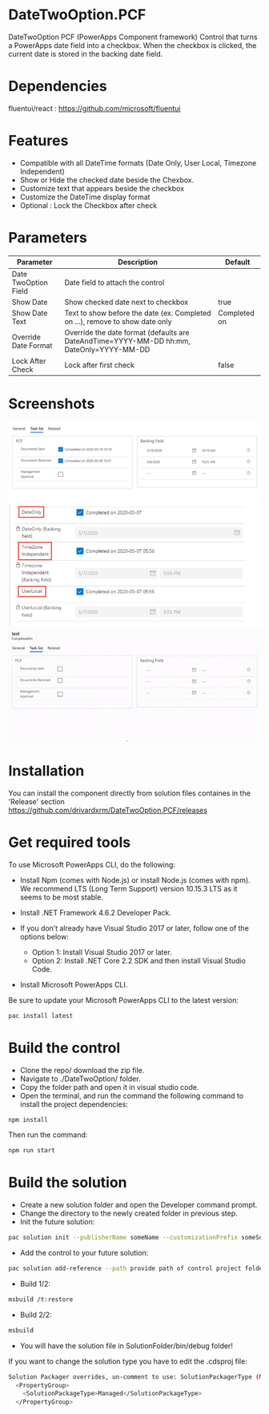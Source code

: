 # DateTwoOption.PCF
DateTwoOption PCF (PowerApps Component framework) Control that turns a PowerApps date field into a checkbox. When the checkbox is clicked, the current date is stored in the backing date field.

# Dependencies
fluentui/react : https://github.com/microsoft/fluentui

# Features
*	Compatible with all DateTime formats (Date Only, User Local, Timezone Independent)
*	Show or Hide the checked date beside the Chexbox.
*	Customize text that appears beside the checkbox
*	Customize the DateTime display format
*	Optional : Lock the Checkbox after check


# Parameters
| Parameter         | Description                                                                                  | Default     |
|-------------------|----------------------------------------------------------------------------------------------|----------   |
|Date TwoOption Field  | Date field to attach the control                                                          |             |
| Show Date    | Show checked date next to checkbox                                                                | true|
| Show Date Text   | Text to show before the date (ex. Completed on ...), remove to show date only                 | Completed on   |
| Override Date Format    | Override the date format (defaults are DateAndTime=YYYY-MM-DD hh:mm, DateOnly=YYYY-MM-DD  |      |
| Lock After Check   | Lock after first check                                                              |     false    |


# Screenshots
![alt text](https://github.com/drivardxrm/DateTwoOption.PCF/blob/master/datetwooption.png?raw=true)
![alt text](https://github.com/drivardxrm/DateTwoOption.PCF/blob/master/datetwooption-feature.png?raw=true)
![alt text](https://github.com/drivardxrm/DateTwoOption.PCF/blob/master/datetwooption.gif?raw=true)


# Installation
You can install the component directly from solution files containes in the 'Release' section
https://github.com/drivardxrm/DateTwoOption.PCF/releases

# Get required tools

To use Microsoft PowerApps CLI, do the following:

* Install Npm (comes with Node.js) or install Node.js (comes with npm). We recommend LTS (Long Term Support) version 10.15.3 LTS as it seems to be most stable.

* Install .NET Framework 4.6.2 Developer Pack.

* If you don’t already have Visual Studio 2017 or later, follow one of the options below:

  * Option 1: Install Visual Studio 2017 or later.
  * Option 2: Install .NET Core 2.2 SDK and then install Visual Studio Code.
* Install Microsoft PowerApps CLI.

Be sure to update your Microsoft PowerApps CLI to the latest version: 
```bash
pac install latest
```
# Build the control

* Clone the repo/ download the zip file.
* Navigate to ./DateTwoOption/ folder.
* Copy the folder path and open it in visual studio code.
* Open the terminal, and run the command the following command to install the project dependencies:
```bash
npm install
```
Then run the command:
```bash
npm run start
```
# Build the solution

* Create a new solution folder and open the Developer command prompt.
* Change the directory to the newly created folder in previous step.
* Init the future solution:
```bash
pac solution init --publisherName someName --customizationPrefix someSolutionPrefix
``` 
* Add the control to your future solution:
```bash
pac solution add-reference --path provide path of control project folder where the pcf.proj is available
``` 
* Build 1/2:
```bash
msbuild /t:restore
``` 
* Build 2/2:
```bash
msbuild
``` 
* You will have the solution file in SolutionFolder/bin/debug folder!

If you want to change the solution type you have to edit the .cdsproj file:
```bash
Solution Packager overrides, un-comment to use: SolutionPackagerType (Managed, Unmanaged, Both)
  <PropertyGroup>
    <SolutionPackageType>Managed</SolutionPackageType>
  </PropertyGroup>

  ```
 
 

 
